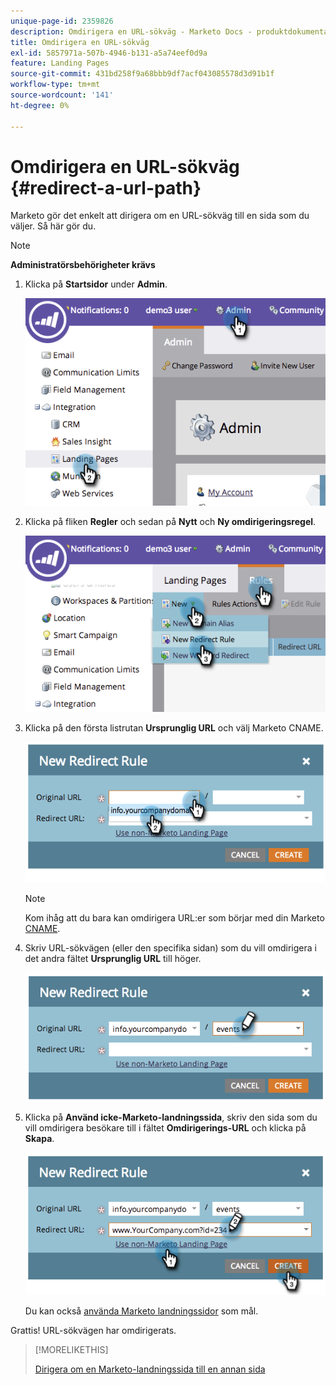 ```yaml
---
unique-page-id: 2359826
description: Omdirigera en URL-sökväg - Marketo Docs - produktdokumentation
title: Omdirigera en URL-sökväg
exl-id: 5857971a-507b-4946-b131-a5a74eef0d9a
feature: Landing Pages
source-git-commit: 431bd258f9a68bbb9df7acf043085578d3d91b1f
workflow-type: tm+mt
source-wordcount: '141'
ht-degree: 0%

---
```


# Omdirigera en URL-sökväg {#redirect-a-url-path}

Marketo gör det enkelt att dirigera om en URL-sökväg till en sida som du väljer. Så här gör du.

>[!NOTE]
>
>**Administratörsbehörigheter krävs**

1. Klicka på **Startsidor** under **Admin**.

   ![](assets/image2014-9-18-13-3a43-3a29.png)

1. Klicka på fliken **Regler** och sedan på **Nytt** och **Ny omdirigeringsregel**.

   ![](assets/image2014-9-18-13-3a43-3a40.png)

1. Klicka på den första listrutan **Ursprunglig URL** och välj Marketo CNAME.

   ![](assets/image2014-9-18-13-3a43-3a49.png)

   >[!NOTE]
   >
   >Kom ihåg att du bara kan omdirigera URL:er som börjar med din Marketo [CNAME](/help/marketo/product-docs/demand-generation/landing-pages/landing-page-actions/customize-your-landing-page-urls-with-a-cname.md).

1. Skriv URL-sökvägen (eller den specifika sidan) som du vill omdirigera i det andra fältet **Ursprunglig URL** till höger.

   ![](assets/image2014-9-18-13-3a43-3a59.png)

1. Klicka på **Använd icke-Marketo-landningssida**, skriv den sida som du vill omdirigera besökare till i fältet **Omdirigerings-URL** och klicka på **Skapa**.

   ![](assets/image2014-9-18-13-3a44-3a7.png)

   Du kan också [använda Marketo landningssidor](/help/marketo/product-docs/demand-generation/landing-pages/landing-page-actions/redirect-a-marketo-landing-page-to-another-page.md) som mål.

Grattis! URL-sökvägen har omdirigerats.

>[!MORELIKETHIS]
>
>[Dirigera om en Marketo-landningssida till en annan sida](/help/marketo/product-docs/demand-generation/landing-pages/landing-page-actions/redirect-a-marketo-landing-page-to-another-page.md)
